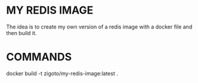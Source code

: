 # MY REDIS IMAGE
The idea is to create my own version of a redis image with a docker file and then build it.

# COMMANDS
docker build -t zigoto/my-redis-image:latest .